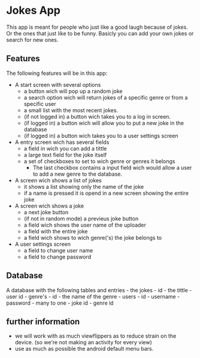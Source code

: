 Jokes App
=========
This app is meant for people who just like a good laugh because of jokes.
Or the ones that just like to be funny.
Basicly you can add your own jokes or search for new ones.

Features
--------

The following features will be in this app:
- A start screen with several options
	- a button wich will pop up a random joke
	- a search option wich will return jokes of a specific genre or from a specific user
	- a small list with the most recent jokes.
	- (if not logged in) a button wich takes you to a log in screen.
	- (if logged in) a button wich will allow you to put a new joke in the database
	- (if logged in) a button wich takes you to a user settings screen
- A entry screen wich has several fields
	- a field in wich you can add a tittle 
	- a large text field for the joke itself
	- a set of checkboxes to set to wich genre or genres it belongs
		- The last checkbox contains a input field wich would allow a user to add a new genre to the database.
- A screen wich shows a list of jokes
	- it shows a list showing only the name of the joke
	- if a name is pressed it is opend in a new screen showing the entire joke
- A screen wich shows a joke
	- a next joke button
	- (if not in random mode) a previeus joke button 
	- a field wich shows the user name of the uploader
	- a field with the entire joke
	- a field wich shows to wich genre('s) the joke belongs to
- A user settings screen
	- a field to change user name
	- a field to change password

Database
--------
A database with the following tables and entries
	- the jokes
		- id
		- the tittle
		- user id
	- genre's
		- id
		- the name of the genre
	- users
		- id
		- username
		- password
	- many to one 
		- joke id
		- genre id

further information
-------------------

- we will work with as much viewflippers as to reduce strain on the device. (so we're not making an activity for every view)
- use as much as possible the android default menu bars.